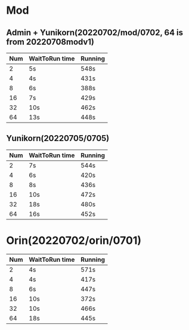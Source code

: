 # Mod

## Admin + Yunikorn(20220702/mod/0702, 64 is from 20220708modv1)
Num | WaitToRun time | Running |
| - |       -      |     -   |
| 2 | 5s | 548s |
| 4 | 4s | 431s |
| 8 | 6s | 388s |
| 16| 7s | 429s |
| 32| 10s | 462s |
| 64| 13s | 448s |

## Yunikorn(20220705/0705)
 
Num | WaitToRun time | Running |
| - |       -      |     -   |
| 2 | 7s | 544s |
| 4 | 6s | 420s |
| 8 | 8s | 436s |
| 16| 10s | 472s |
| 32| 18s | 480s |
| 64| 16s | 452s |

# Orin(20220702/orin/0701)

Num | WaitToRun time | Running |
| - |       -      |     -   |
| 2 | 4s | 571s |
| 4 | 4s | 417s |
| 8 | 6s | 447s |
| 16| 10s | 372s |
| 32| 10s | 466s |
| 64| 18s | 445s |
